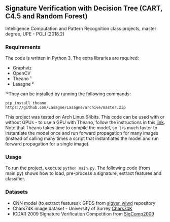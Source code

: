## Signature Verification with Decision Tree (CART, C4.5 and Random Forest)

Intelligence Computation and Pattern Recognition class projects, master degree, UPE - POLI (2018.2)

### Requirements

The code is written in Python 3. The extra libraries are required:

* Graphviz
* OpenCV
* Theano ¹
* Lasagne ²

¹²They can be installed by running the following commands:

``` 
pip install theano https://github.com/Lasagne/Lasagne/archive/master.zip
```

This project was tested on Arch Linux 64bits. This code can be used with or without GPUs - to use a GPU with Theano, follow the instructions in this [link](http://deeplearning.net/software/theano/tutorial/using_gpu.html). Note that Theano takes time to compile the model, so it is much faster to instantiate the model once and run forward propagation for many images (instead of calling many times a script that instantiates the model and run forward propagation for a single image).

### Usage

To run the project, execute `python main.py`.
The following code (from main.py) shows how to load, pre-process a signature, extract features and classifier.

### Datasets

* CNN model (to extract features): GPDS from [sigver_wiwd](https://github.com/luizgh/sigver_wiwd) repository
* Chars74K image dataset - University of Surrey [Chars74K](http://www.ee.surrey.ac.uk/CVSSP/demos/chars74k/)
* ICDAR 2009 Signature Verification Competition from [SigComp2009](http://www.iapr-tc11.org/mediawiki/index.php/ICDAR_2009_Signature_Verification_Competition_(SigComp2009))
